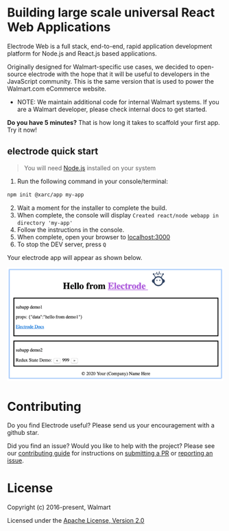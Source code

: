 

# Building large scale universal React Web Applications

Electrode Web is a full stack, end-to-end, rapid application development platform for Node.js and React.js based applications.

Originally designed for Walmart-specific use cases, we decided to open-source electrode with the hope that it will be useful to developers in the JavaScript community. 
This is the same version that is used to power the Walmart.com eCommerce website.

+ NOTE: We maintain additional code for internal Walmart systems. If you are a Walmart developer, please check internal docs to get started.

**Do you have 5 minutes?** That is how long it takes to scaffold your first app. Try it now!

## electrode quick start

> You will need [Node.js] installed on your system

1. Run the following command in your console/terminal:

```bash
npm init @xarc/app my-app
```

2. Wait a moment for the installer to complete the build.
3. When complete, the console will display `Created react/node webapp in directory 'my-app'`
4. Follow the instructions in the console.
5. When complete, open your browser to [localhost:3000](http://localhost:3000)
6. To stop the DEV server, press `Q`

Your electrode app will appear as shown below.

![Hello from Electrode](docs/static/img/electrode-first-run.png)

# Contributing

Do you find Electrode useful? Please send us your encouragement with a github star.

Did you find an issue? Would you like to help with the project? Please see our [contributing guide] for instructions on [submitting a PR] or [reporting an issue].

# License

Copyright (c) 2016-present, Walmart

Licensed under the [Apache License, Version 2.0]

[apache license, version 2.0]: https://www.apache.org/licenses/LICENSE-2.0
[Node.js]: https://nodejs.org/en/download
[submitting a pr]: https://github.com/electrode-io/electrode/pulls
[reporting an issue]: https://github.com/electrode-io/electrode/issues
[contributing guide]: contributing.md